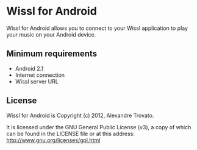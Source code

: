 Wissl for Android
=============

Wissl for Android allows you to connect to your Wissl application to play your music on your Android device.


Minimum requirements
--------------------

- Android 2.1
- Internet connection
- Wissl server URL


License
-------
Wissl for Android is Copyright (c) 2012, Alexandre Trovato.

It is licensed under the GNU General Public License (v3),
a copy of which can be found in the LICENSE file or at
this address: http://www.gnu.org/licenses/gpl.html